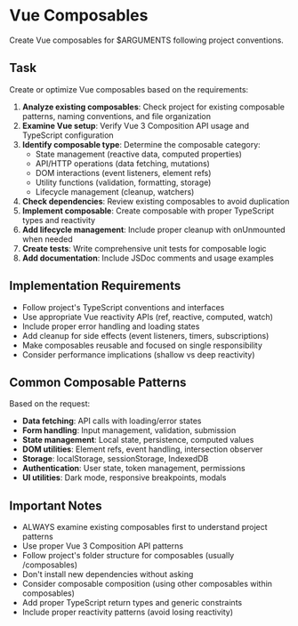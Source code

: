 # Vue Composables

Create Vue composables for $ARGUMENTS following project conventions.

## Task

Create or optimize Vue composables based on the requirements:

1. **Analyze existing composables**: Check project for existing composable patterns, naming conventions, and file organization
2. **Examine Vue setup**: Verify Vue 3 Composition API usage and TypeScript configuration
3. **Identify composable type**: Determine the composable category:
   - State management (reactive data, computed properties)
   - API/HTTP operations (data fetching, mutations)
   - DOM interactions (event listeners, element refs)
   - Utility functions (validation, formatting, storage)
   - Lifecycle management (cleanup, watchers)
4. **Check dependencies**: Review existing composables to avoid duplication
5. **Implement composable**: Create composable with proper TypeScript types and reactivity
6. **Add lifecycle management**: Include proper cleanup with onUnmounted when needed
7. **Create tests**: Write comprehensive unit tests for composable logic
8. **Add documentation**: Include JSDoc comments and usage examples

## Implementation Requirements

- Follow project's TypeScript conventions and interfaces
- Use appropriate Vue reactivity APIs (ref, reactive, computed, watch)
- Include proper error handling and loading states
- Add cleanup for side effects (event listeners, timers, subscriptions)
- Make composables reusable and focused on single responsibility
- Consider performance implications (shallow vs deep reactivity)

## Common Composable Patterns

Based on the request:
- **Data fetching**: API calls with loading/error states
- **Form handling**: Input management, validation, submission
- **State management**: Local state, persistence, computed values
- **DOM utilities**: Element refs, event handling, intersection observer
- **Storage**: localStorage, sessionStorage, IndexedDB
- **Authentication**: User state, token management, permissions
- **UI utilities**: Dark mode, responsive breakpoints, modals

## Important Notes

- ALWAYS examine existing composables first to understand project patterns
- Use proper Vue 3 Composition API patterns
- Follow project's folder structure for composables (usually /composables)
- Don't install new dependencies without asking
- Consider composable composition (using other composables within composables)
- Add proper TypeScript return types and generic constraints
- Include proper reactivity patterns (avoid losing reactivity)
